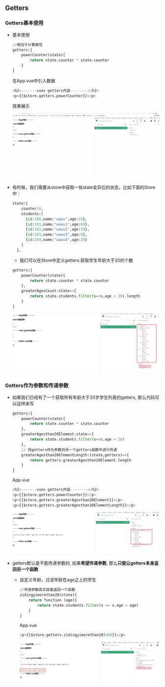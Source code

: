 ## Getters

### Getters基本使用

- 基本使用

  ```python
  //相当于计算属性
  getters:{
      powerCounter(state){
          return state.counter * state.counter
      }
  }
  ```

  在App.vue中引入数据

  ```python
  <h2>-------vuex getters内容--------</h2>
  <p>{{$store.getters.powerCounter}}</p>
  ```

  效果展示

  ![动画3](images\动画3.gif)

- 有时候，我们需要从store中获取一些state变异后的状态，比如下面的Store中：

  ```python
  state:{
      counter:0,
      students:[
        {id:100,name:"waws",age:19},
        {id:101,name:"waws1",age:69},
        {id:102,name:"waws2",age:39},
        {id:103,name:"waws3",age:9},
        {id:104,name:"waws4",age:20}
      ]
    },
  ```

  - 我们可以在Store中定义getters:获取学生年龄大于20的个数

  ```python
  getters:{
      powerCounter(state){
          return state.counter * state.counter
      },
      greaterAgesCount:state=>{
          return state.students.filter(s=>s.age > 20).length
      }
  }
  ```

  ![企业微信截图_20210910103644](images\企业微信截图_20210910103644.png)

### Getters作为参数和传递参数

- 如果我们已经有了一个获取所有年龄大于20岁学生列表的getters, 那么代码可以这样来写

  ```python
  getters:{
      powerCounter(state){
          return state.counter * state.counter
      },
      greaterAgesthan20Element:state=>{
          return state.students.filter(s=>s.age > 20)
      },
      // 将getters作为参数向另一个getters函数中进行传递
      greaterAgesthan20ElementLength:(state,getters)=>{
          return getters.greaterAgesthan20Element.length
      }
  }
  ```

  App.vue

  ```python
  <h2>-------vuex getters内容--------</h2>
  <p>{{$store.getters.powerCounter}}</p>
  <p>{{$store.getters.greaterAgesthan20Element}}</p>
  <p>{{$store.getters.greaterAgesthan20ElementLength}}</p>
  ```

  ![企业微信截图_20210910104432](images\企业微信截图_20210910104432.png)

- getters默认是不能传递参数的, 如果**希望传递参数**, 那么**只能让getters本身返回另一个函数**

  - 自定义年龄，过滤年龄在age之上的学生

    ```python
    //传递参数其实就是返回一个函数
    zidingyimorethan20(state){
        return function (age){
            return state.students.filter(s => s.age > age)        
        }
    }
    ```

    App.vue

    ```python
    <p>{{$store.getters.zidingyimorethan20(40)}}</p>
    ```

    ![企业微信截图_20210910105238](images\企业微信截图_20210910105238.png)

